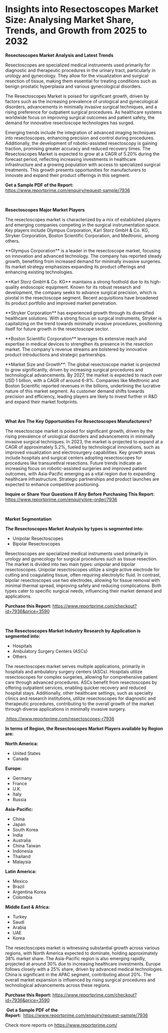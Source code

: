 <p><h1>Insights into Resectoscopes Market Size: Analysing Market Share, Trends, and Growth from 2025 to 2032</h1></p><p><strong>Resectoscopes Market Analysis and Latest Trends</strong></p>
<p><p>Resectoscopes are specialized medical instruments used primarily for diagnostic and therapeutic procedures in the urinary tract, particularly in urology and gynecology. They allow for the visualization and surgical resection of tissue, making them essential for treating conditions such as benign prostatic hyperplasia and various gynecological disorders.</p><p>The Resectoscopes Market is poised for significant growth, driven by factors such as the increasing prevalence of urological and gynecological disorders, advancements in minimally invasive surgical techniques, and a rising preference for outpatient surgical procedures. As healthcare systems worldwide focus on improving surgical outcomes and patient safety, the demand for innovative resectoscope technologies has surged.</p><p>Emerging trends include the integration of advanced imaging techniques into resectoscopes, enhancing precision and control during procedures. Additionally, the development of robotic-assisted resectoscopy is gaining traction, promising greater accuracy and reduced recovery times. The Resectoscopes Market is expected to grow at a CAGR of 5.20% during the forecast period, reflecting increasing investments in healthcare infrastructure and a growing population with access to specialized surgical treatments. This growth presents opportunities for manufacturers to innovate and expand their product offerings in this segment.</p></p>
<p><strong>Get a Sample PDF of the Report:&nbsp;</strong> <a href="https://www.reportprime.com/enquiry/request-sample/7936?utm_campaign=3126&utm_medium=2&utm_source=Github&utm_content=ia&utm_term=19032025&utm_id=resectoscopes">https://www.reportprime.com/enquiry/request-sample/7936</a></p>
<p>&nbsp;</p>
<p><strong>Resectoscopes Major Market Players</strong></p>
<p><p>The resectoscopes market is characterized by a mix of established players and emerging companies competing in the surgical instrumentation space. Key players include Olympus Corporation, Karl Storz GmbH & Co. KG, Stryker Corporation, Boston Scientific Corporation, and Medtronic, among others. </p><p>**Olympus Corporation** is a leader in the resectoscope market, focusing on innovation and advanced technology. The company has reported steady growth, benefiting from increased demand for minimally invasive surgeries. Its market strategy emphasizes expanding its product offerings and enhancing existing technologies. </p><p>**Karl Storz GmbH & Co. KG** maintains a strong foothold due to its high-quality endoscopic equipment. Known for its robust research and development, the company seeks to advance surgical precision, which is pivotal in the resectoscope segment. Recent acquisitions have broadened its product portfolio and improved market penetration.</p><p>**Stryker Corporation** has experienced growth through its diversified healthcare solutions. With a strong focus on surgical instruments, Stryker is capitalizing on the trend towards minimally invasive procedures, positioning itself for future growth in the resectoscope sector.</p><p>**Boston Scientific Corporation** leverages its extensive reach and expertise in medical devices to strengthen its presence in the resection market. The company's revenue streams are bolstered by innovative product introductions and strategic partnerships.</p><p>**Market Size and Growth**: The global resectoscope market is projected to grow significantly, driven by increasing surgical procedures and technological advancements. By 2027, the market is expected to reach over USD 1 billion, with a CAGR of around 6-8%. Companies like Medtronic and Boston Scientific reported revenues in the billions, underlining the lucrative nature of this market segment. As customer demand shifts towards precision and efficiency, leading players are likely to invest further in R&D and expand their market footprints.</p></p>
<p>&nbsp;</p>
<p><strong>What Are The Key Opportunities For Resectoscopes Manufacturers?</strong></p>
<p><p>The resectoscope market is poised for significant growth, driven by the rising prevalence of urological disorders and advancements in minimally invasive surgical techniques. In 2023, the market is projected to expand at a CAGR of approximately 5.2%, fueled by technological innovations, such as improved visualization and electrosurgery capabilities. Key growth areas include hospitals and surgical centers adopting resectoscopes for procedures like transurethral resections. Future trends indicate an increasing focus on robotic-assisted surgeries and improved patient outcomes, with Asia-Pacific emerging as a vital region due to expanding healthcare infrastructure. Strategic partnerships and product launches are expected to enhance competitive positioning.</p></p>
<p><strong>Inquire or Share Your Questions If Any Before Purchasing This Report:</strong> <a href="https://www.reportprime.com/enquiry/pre-order/7936?utm_campaign=3126&utm_medium=2&utm_source=Github&utm_content=ia&utm_term=19032025&utm_id=resectoscopes">https://www.reportprime.com/enquiry/pre-order/7936</a></p>
<p>&nbsp;</p>
<p><strong>Market Segmentation</strong></p>
<p><strong>The Resectoscopes Market Analysis by types is segmented into:</strong></p>
<p><ul><li>Unipolar Resectoscopes</li><li>Bipolar Resectoscopes</li></ul></p>
<p><p>Resectoscopes are specialized medical instruments used primarily in urology and gynecology for surgical procedures such as tissue resection. The market is divided into two main types: unipolar and bipolar resectoscopes. Unipolar resectoscopes utilize a single active electrode for cutting and coagulating tissue, often requiring electrolytic fluid. In contrast, bipolar resectoscopes use two electrodes, allowing for tissue removal with minimal thermal spread, improving safety and reducing complications. Both types cater to specific surgical needs, influencing their market demand and applications.</p></p>
<p><strong>Purchase this Report:&nbsp;</strong><a href="https://www.reportprime.com/checkout?id=7936&price=3590&utm_campaign=3126&utm_medium=2&utm_source=Github&utm_content=ia&utm_term=19032025&utm_id=resectoscopes">https://www.reportprime.com/checkout?id=7936&price=3590</a></p>
<p>&nbsp;</p>
<p><strong>The Resectoscopes Market Industry Research by Application is segmented into:</strong></p>
<p><ul><li>Hospitals</li><li>Ambulatory Surgery Centers (ASCs)</li><li>Others</li></ul></p>
<p><p>The resectoscopes market serves multiple applications, primarily in hospitals and ambulatory surgery centers (ASCs). Hospitals utilize resectoscopes for complex surgeries, allowing for comprehensive patient care through advanced procedures. ASCs benefit from resectoscopes by offering outpatient services, enabling quicker recovery and reduced hospital stays. Additionally, other healthcare settings, such as specialty clinics and research institutions, utilize resectoscopes for diagnostic and therapeutic procedures, contributing to the overall growth of the market through diverse applications in minimally invasive surgery.</p></p>
<p><a href="https://www.reportprime.com/resectoscopes-r7936?utm_campaign=3126&utm_medium=2&utm_source=Github&utm_content=ia&utm_term=19032025&utm_id=resectoscopes">&nbsp;https://www.reportprime.com/resectoscopes-r7936</a></p>
<p><strong>In terms of Region, the Resectoscopes Market Players available by Region are:</strong></p>
<p>
    <p> <strong> North America: </strong>
        <ul>
            <li>United States</li>
            <li>Canada</li>
        </ul>
        </p> 
    <p> <strong> Europe: </strong>
        <ul>
            <li>Germany</li>
            <li>France</li>
            <li>U.K.</li>
            <li>Italy</li>
            <li>Russia</li>
        </ul>
        </p> 
    <p> <strong> Asia-Pacific: </strong>
        <ul>
            <li>China</li>
            <li>Japan</li>
            <li>South Korea</li>
            <li>India</li>
            <li>Australia</li>
            <li>China Taiwan</li>
            <li>Indonesia</li>
            <li>Thailand</li>
            <li>Malaysia</li>
        </ul>
        </p> 
    <p> <strong> Latin America: </strong>
        <ul>
            <li>Mexico</li>
            <li>Brazil</li>
            <li>Argentina Korea</li>
            <li>Colombia</li>
        </ul>
        </p> 
    <p> <strong> Middle East & Africa: </strong>
        <ul>
            <li>Turkey</li>
            <li>Saudi</li>
            <li>Arabia</li>
            <li>UAE</li>
            <li>Korea</li>
        </ul>
    </p>
    </p>
<p><p>The resectoscopes market is witnessing substantial growth across various regions, with North America expected to dominate, holding approximately 38% market share. The Asia-Pacific region is also emerging rapidly, projected at around 30% due to increasing healthcare investments. Europe follows closely with a 25% share, driven by advanced medical technologies. China is significant in the APAC segment, contributing about 20%. The overall market expansion is influenced by rising surgical procedures and technological advancements across these regions.</p></p>
<p><strong>Purchase this Report: </strong><a href="https://www.reportprime.com/checkout?id=7936&price=3590&utm_campaign=3126&utm_medium=2&utm_source=Github&utm_content=ia&utm_term=19032025&utm_id=resectoscopes">https://www.reportprime.com/checkout?id=7936&price=3590</a></p>
<p>&nbsp;<strong>Get a Sample PDF of the Report:&nbsp;&nbsp;</strong><a href="https://www.reportprime.com/enquiry/request-sample/7936?utm_campaign=3126&utm_medium=2&utm_source=Github&utm_content=ia&utm_term=19032025&utm_id=resectoscopes">https://www.reportprime.com/enquiry/request-sample/7936</a></p>
<p><strong></strong></p>
<p>Check more reports on <a href="https://www.reportprime.com/?utm_campaign=3126&utm_medium=2&utm_source=Github&utm_content=ia&utm_term=19032025&utm_id=resectoscopes">https://www.reportprime.com/</a></p>
